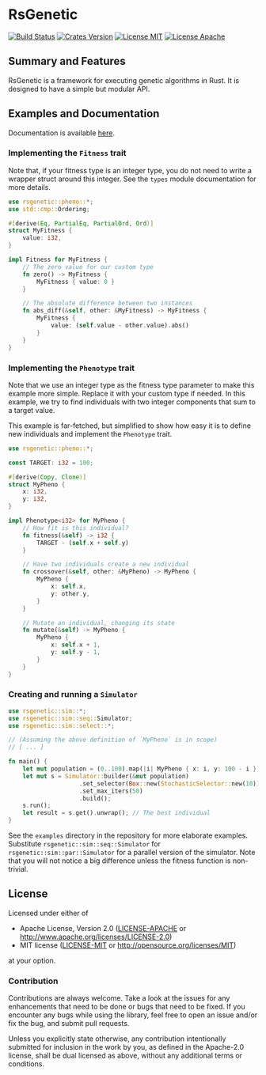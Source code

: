# RsGenetic
[![Build Status](https://travis-ci.org/m-decoster/RsGenetic.svg?branch=master)](https://travis-ci.org/m-decoster/RsGenetic)
[![Crates Version](https://img.shields.io/crates/v/rsgenetic.svg)](https://crates.io/crates/rsgenetic/)
[![License MIT](https://img.shields.io/badge/License-MIT-blue.svg)](./LICENSE)
[![License Apache](https://img.shields.io/badge/license-Apache--2.0-blue.svg)](./LICENSE)

## Summary and Features
RsGenetic is a framework for executing genetic algorithms in Rust. It is designed to have a simple but modular API.

## Examples and Documentation
Documentation is available [here](https://docs.rs/rsgenetic/1.7.0/rsgenetic/).  

### Implementing the `Fitness` trait

Note that, if your fitness type is an integer type, you
do not need to write a wrapper struct around this integer. See
the `types` module documentation for more details.

```rust
use rsgenetic::pheno::*;
use std::cmp::Ordering;

#[derive(Eq, PartialEq, PartialOrd, Ord)]
struct MyFitness {
    value: i32,
}

impl Fitness for MyFitness {
    // The zero value for our custom type
    fn zero() -> MyFitness {
        MyFitness { value: 0 }
    }

    // The absolute difference between two instances
    fn abs_diff(&self, other: &MyFitness) -> MyFitness {
        MyFitness {
            value: (self.value - other.value).abs()
        }
    }
}
```

### Implementing the `Phenotype` trait

Note that we use an integer type as the fitness type parameter
to make this example more simple. Replace it with your custom type
if needed. In this example, we try to find individuals with
two integer components that sum to a target value.

This example is far-fetched, but simplified to show how
easy it is to define new individuals and implement
the `Phenotype` trait.

```rust
use rsgenetic::pheno::*;

const TARGET: i32 = 100;

#[derive(Copy, Clone)]
struct MyPheno {
    x: i32,
    y: i32,
}

impl Phenotype<i32> for MyPheno {
    // How fit is this individual?
    fn fitness(&self) -> i32 {
        TARGET - (self.x + self.y)
    }

    // Have two individuals create a new individual
    fn crossover(&self, other: &MyPheno) -> MyPheno {
        MyPheno {
            x: self.x,
            y: other.y,
        }
    }

    // Mutate an individual, changing its state
    fn mutate(&self) -> MyPheno {
        MyPheno {
            x: self.x + 1,
            y: self.y - 1,
        }
    }
}
```

### Creating and running a `Simulator`

```rust
use rsgenetic::sim::*;
use rsgenetic::sim::seq::Simulator;
use rsgenetic::sim::select::*;

// (Assuming the above definition of `MyPheno` is in scope)
// [ ... ]

fn main() {
    let mut population = (0..100).map(|i| MyPheno { x: i, y: 100 - i }).collect();
    let mut s = Simulator::builder(&mut population)
                    .set_selector(Box::new(StochasticSelector::new(10)))
                    .set_max_iters(50)
                    .build();
    s.run();
    let result = s.get().unwrap(); // The best individual
}
```

See the `examples` directory in the repository for more elaborate examples.
Substitute `rsgenetic::sim::seq::Simulator` for `rsgenetic::sim::par::Simulator` for a
parallel version of the simulator. Note that you will not notice a big difference unless
the fitness function is non-trivial. 

## License

Licensed under either of

 * Apache License, Version 2.0 ([LICENSE-APACHE](LICENSE-APACHE) or http://www.apache.org/licenses/LICENSE-2.0)
 * MIT license ([LICENSE-MIT](LICENSE-MIT) or http://opensource.org/licenses/MIT)

at your option.

### Contribution

Contributions are always welcome. Take a look at the issues for any enhancements that need to be
done or bugs that need to be fixed. If you encounter any bugs while using the library, feel free to
open an issue and/or fix the bug, and submit pull requests.

Unless you explicitly state otherwise, any contribution intentionally submitted
for inclusion in the work by you, as defined in the Apache-2.0 license, shall be dual licensed as above, without any
additional terms or conditions.
